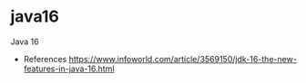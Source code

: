 # java16
Java 16


- References
https://www.infoworld.com/article/3569150/jdk-16-the-new-features-in-java-16.html
